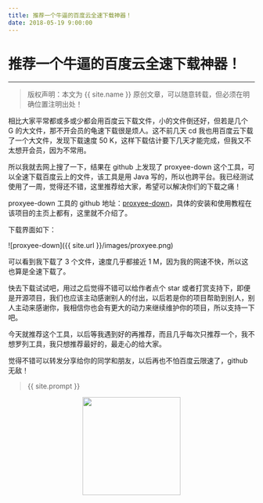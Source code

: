 ```yaml
---
title: 推荐一个牛逼的百度云全速下载神器！
date: 2018-05-19 9:00:00
---
```

# 推荐一个牛逼的百度云全速下载神器！
***
> 版权声明：本文为 {{ site.name }} 原创文章，可以随意转载，但必须在明确位置注明出处！

相比大家平常都或多或少都会用百度云下载文件，小的文件倒还好，但若是几个 G 的大文件，那不开会员的龟速下载很是烦人。这不前几天 cd 我也用百度云下载了一个大文件，发现下载速度 50 K，这样下载估计要下几天才能完成，但我又不太想开会员，因为不常用。

所以我就去网上搜了一下，结果在 github 上发现了 proxyee-down 这个工具，可以全速下载百度云上的文件，该工具是用 Java 写的，所以也跨平台。我已经测试使用了一周，觉得还不错，这里推荐给大家，希望可以解决你们的下载之痛！

proxyee-down 工具的 github 地址：[proxyee-down](https://github.com/monkeyWie/proxyee-down)，具体的安装和使用教程在该项目的主页上都有，这里就不介绍了。

下载界面如下：

![proxyee-down]({{ site.url }}/images/proxyee.png)

可以看到我下载了 3 个文件，速度几乎都接近 1 M，因为我的网速不快，所以这也算是全速下载了。

快去下载试试吧，用过之后觉得不错可以给作者点个 star 或者打赏支持下，即便是开源项目，我们也应该主动感谢别人的付出，以后若是你的项目帮助到别人，别人主动来感谢你，我相信你也会有更大的动力来继续维护你的项目，所以支持一下吧。

今天就推荐这个工具，以后等我遇到好的再推荐，而且几乎每次只推荐一个，我不想罗列工具，我只想推荐最好的，最走心的给大家。

觉得不错可以转发分享给你的同学和朋友，以后再也不怕百度云限速了，github 无敌！

> {{ site.prompt }}

<div  align="center">
<img src="http://cdeveloper.cn/images/wechart.jpg" width = "200" height = "200"/>
